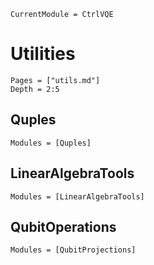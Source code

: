```@meta
CurrentModule = CtrlVQE
```

# Utilities

```@contents
Pages = ["utils.md"]
Depth = 2:5
```

## Quples

```@autodocs
Modules = [Quples]
```

## LinearAlgebraTools

```@autodocs
Modules = [LinearAlgebraTools]
```

## QubitOperations

```@autodocs
Modules = [QubitProjections]
```

